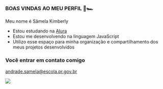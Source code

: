 ### BOAS VINDAS AO MEU PERFIL 🏁🏎️

  Meu nome é Sâmela Kimberly

 - Estou estudando na [Alura](https;//www.alura.com.br)
 - Estou me desenvolvendo na linguagem JavaScript
 - Utilizo esse espaço para minha organização e compartilhamento dos meus projetos desenvolvidos 

### Você entrar em contato comigo 

andrade.samela@escola.pr.gov.br

![](https://media.tenor.com/BebgSc8B9x0AAAAd/street-outlaws-mike-murillo.gif)
